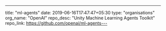---
title: "ml-agents"
date: 2019-06-16T17:47:47+05:30
type: "organisations"
org_name: "OpenAI"
repo_desc: "Unity Machine Learning Agents Toolkit"
repo_link: https://github.com/openai/ml-agents---
